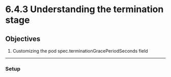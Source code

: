 # 6.4.3 Understanding the termination stage 

## Objectives
1. Customizing the pod spec.terminationGracePeriodSeconds field

---

### Setup
